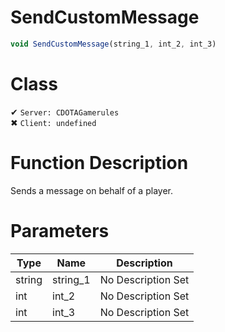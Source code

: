 # SendCustomMessage
```js
void SendCustomMessage(string_1, int_2, int_3)
```
# Class
✔ `Server: CDOTAGamerules`  
✖ `Client: undefined`  

# Function Description
Sends a message on behalf of a player.
# Parameters
Type|Name|Description
--|--|--
string|string_1|No Description Set
int|int_2|No Description Set
int|int_3|No Description Set
